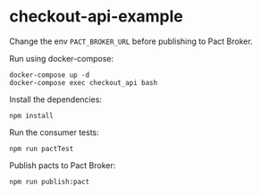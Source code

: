 # checkout-api-example

Change the env `PACT_BROKER_URL` before publishing to Pact Broker.

Run using docker-compose:

```
docker-compose up -d
docker-compose exec checkout_api bash
```

Install the dependencies:

```
npm install
```

Run the consumer tests:

```
npm run pactTest
```

Publish pacts to Pact Broker:

```
npm run publish:pact
```
